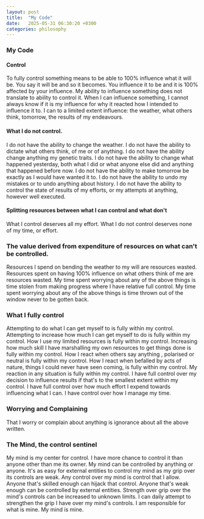 ```yaml
---
layout: post
title:  "My Code"
date:   2025-05-31 06:30:20 +0300
categories: philosophy
---
```


### My Code


#### Control

 To fully control something means to be able to 100% influence what it will be. 
 You say it will be and so it becomes. 
 You influence it to be and it is 100% affected by your influence.
 My ability to influence something does not translate to ability to control it.
 When I can influence something, I cannot always know if it is my influence for why it reacted how I intended to influence it to.
 I can to a limited extent influence:
     the weather, what others think, tomorrow, the results of my endeavours.


#### What I do not control.

 I do not have the ability to change the weather.
 I do not have the ability to dictate what others think, of me or of anything.
 I do not have the ability change anything my genetic traits.
 I do not have the ability to change what happened yesterday, both what I did or what anyone else did and anything that happened before now.
 I do not have the ability to make tomorrow be exactly as I would have wanted it to.
 I do not have the ability to undo my mistakes or to undo anything about history.
 I do not have the ability to control the state of results of my efforts, or my attempts at anything, however well executed.


#### Splitting resources between what I can control and what don't 
 What I control deserves all my effort.
 What I do not control deserves none of my time, or effort.



### The value derived from expenditure of resources on what can't be controlled.
 Resources I spend on bending the weather to my will are resources wasted.
 Resources spent on having 100% influence on what others think of me are resources wasted.
 My time spent worrying about any of the above things is time stolen from making progress where I have relative full control.
 My time spent worrying about any of the above things is time thrown out of the window never to be gotten back.

### What I fully control

 Attempting to do what I can get myself to is fully within my control.
 Attempting to increase how much I can get myself to do is fully within my control.
 How I use my limited resources is fully within my control.
 Increasing how much skill I have marshalling my own resources to get things done is fully within my control.
 How I react when others say anything , polarised or neutral is fully within my control.
 How I react when befalled by acts of nature, things I could never have seen coming, is fully within my control.
 My reaction in any situation is fully within my control.
 I have full control over my decision to influence results if that's to the smallest extent within my control.
 I have full control over how much effort I expend towards influencing what I can. 
 I have control over how I manage my time.

### Worrying and Complaining

 That I worry or complain about anything is ignorance about all the above written.

### The Mind, the control sentinel

 My mind is my center for control. I have more chance to control it than anyone other than me its owner.
 My mind can be controlled by anything or anyone.
 It's as easy for external entities to control my mind as my grip over its controls are weak.
 Any control over my mind is control that I allow.
 Anyone that's skilled enough can hijack that control.
 Anyone that's weak enough can be controlled by external entities.
 Strength over grip over the mind's controls can be increased to unknown limits.
 I can daily attempt to strengthen the grip I have over my mind's controls.
 I am responsible for what is mine. My mind is mine.


